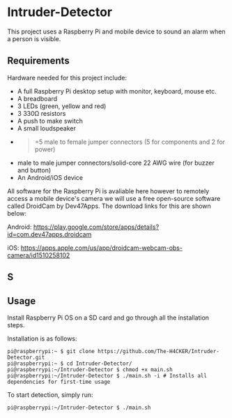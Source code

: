 # Intruder-Detector
This project uses a Raspberry Pi and mobile device to sound an alarm when a person is visible. 

## Requirements
Hardware needed for this project include:
- A full Raspberry Pi desktop setup with monitor, keyboard, mouse etc.
- A breadboard 
- 3 LEDs (green, yellow and red)
- 3 330Ω resistors
- A push to make switch
- A small loudspeaker
- >=5 male to female jumper connectors (5 for components and 2 for power)
- male to male jumper connectors/solid-core 22 AWG wire (for buzzer and button)
- An Android/iOS device

All software for the Raspberry Pi is avaliable here however to remotely access a mobile device's camera we will use a free open-source software called DroidCam by Dev47Apps. 
The download links for this are shown below:

Android: https://play.google.com/store/apps/details?id=com.dev47apps.droidcam

iOS: https://apps.apple.com/us/app/droidcam-webcam-obs-camera/id1510258102

## S

## Usage

Install Raspberry Pi OS on a SD card and go through all the installation steps.

Installation is as follows:
```
pi@raspberrypi:~ $ git clone https://github.com/The-H4CKER/Intruder-Detector.git
pi@raspberrypi:~ $ cd Intruder-Detector/
pi@raspberrypi:~/Intruder-Detector $ chmod +x main.sh 
pi@raspberrypi:~/Intruder-Detector $ ./main.sh -i # Installs all dependencies for first-time usage
```
To start detection, simply run:
```
pi@raspberrypi:~/Intruder-Detector $ ./main.sh
```


